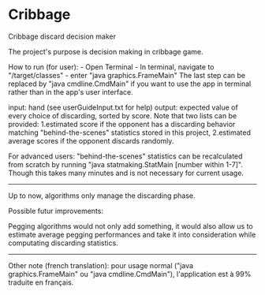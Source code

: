 # Cribbage
Cribbage discard decision maker

The project's purpose is decision making in cribbage game.


How to run (for user):
	- Open Terminal
	- In terminal, navigate to "<where you copied the folder>/target/classes"
	- enter "java graphics.FrameMain"
The last step can be replaced by "java cmdline.CmdMain" if you want to use the app in terminal rather than in the app's user interface.

input: hand (see userGuideInput.txt for help)
output: expected value of every choice of discarding, sorted by score. Note that two lists can be provided: 1.estimated score if the opponent has a discarding behavior matching "behind-the-scenes" statistics stored in this project, 2.estimated average scores if the opponent discards randomly.

For advanced users: "behind-the-scenes" statistics can be recalculated from scratch by running "java statmaking.StatMain [number within 1-7]". Though this takes many minutes and is not necessary for current usage.



------ 

Up to now, algorithms only manage the discarding phase.

Possible futur improvements:

Pegging algorithms would not only add something, it would also allow us to estimate average pegging performances and take it into consideration while computating discarding statistics.

------

Other note (french translation): pour usage normal ("java graphics.FrameMain" ou "java cmdline.CmdMain"), l'application est à 99% traduite en français.

